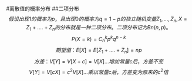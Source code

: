 #离散值的概率分布
##二项分布
$$假设出现1的概率为p，且出现0的概率为q=1-p的独立随机变量Z_1,...,Z_n, X=Z_1 + .... + Z_n的分布就是一种二项分布。二项分布记为Bn(n, p)。$$
$$P(X=k)=C_n^kp^kq^{n-k} $$
$$期望值：E[X] = E[Z_1 + .... + Z_n] = np$$
$$方差：V[Y] = V[X+c] = V[X] ...增加常量c后，方差不变$$
$$V[Y] = V[cX] = c^2V[X] ...乘以常量c后，方差变为原来的c^2倍$$